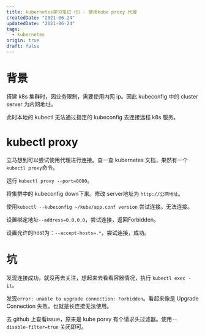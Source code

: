 ```yaml
---
title: kubernetes学习笔记（5）- 使用kube proxy 代理
createdDate: "2021-06-24"
updatedDate: "2021-06-24"
tags:
  - kubernetes
origin: true
draft: false
---
```

# 背景

搭建 k8s 集群时，因业务限制，需要使用内网 ip。因此 kubeconfig 中的 cluster server 为内网地址。

此时本地的 kubectl 无法通过指定的 kubeconfig 去连接远程 k8s 服务。

# kubectl proxy

立马想到可以尝试使用代理进行连接。查一查 kubernetes 文档，果然有一个 `kubectl proxy`命令。

运行 `kubectl proxy --port=8080`。

将集群中的 kubeconfig down下来。修改 server地址为 `http://公网地址`。

使用`kubectl --kubeconfig ~/kube/app.conf version` 尝试连接。无法连接。

设置绑定地址`--address=0.0.0.0`，尝试连接，返回Forbidden。

设置允许的host为：`--accept-hosts=.*`，尝试连接，成功。

# 坑

发现连接成功，就没再去关注，想起来去看看容器情况，执行 `kubectl exec -it`。

发现`error: unable to upgrade connection: Forbidden`。看起来像是 Upgrade Connection 失败。也就是长连接无法使用。

去 github 上查看issue，原来是 kube porxy 有个请求头过滤器。使用`--disable-filter=true` 关闭即可。